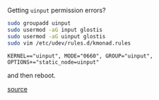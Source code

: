 Getting `uinput` permission errors?

```bash
sudo groupadd uinput
sudo usermod -aG input glostis
sudo usermod -aG uinput glostis
sudo vim /etc/udev/rules.d/kmonad.rules
```
```
KERNEL=="uinput", MODE="0660", GROUP="uinput", OPTIONS+="static_node=uinput"
```

and then reboot.

[source](https://github.com/kmonad/kmonad/blob/master/doc/faq.md#q-how-do-i-get-uinput-permissions)

